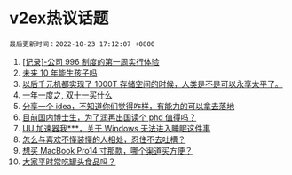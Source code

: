 # v2ex热议话题

`最后更新时间：2022-10-23 17:12:07 +0800`

1. [[记录]-公司 996 制度的第一周实行体验](https://www.v2ex.com/t/889052)
1. [未来 10 年能生孩子吗](https://www.v2ex.com/t/889097)
1. [以后千元机都实现了 1000T 存储空间的时候，人类是不是可以永享太平了。](https://www.v2ex.com/t/889045)
1. [一年一度之, 双十一买什么](https://www.v2ex.com/t/889047)
1. [分享一个 idea，不知道你们觉得咋样，有能力的可以拿去落地](https://www.v2ex.com/t/888997)
1. [目前国内博士生，为了润再出国读个 phd 值得吗？](https://www.v2ex.com/t/888988)
1. [UU 加速器我***，关于 Windows 无法进入睡眠这件事](https://www.v2ex.com/t/889039)
1. [怎么与喜欢不懂装懂的人相处，忍住不去吐槽？](https://www.v2ex.com/t/889093)
1. [想买 MacBook Pro14 寸那款，哪个渠道买方便？](https://www.v2ex.com/t/889064)
1. [大家平时常吃罐头食品吗？](https://www.v2ex.com/t/889072)

